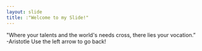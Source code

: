 ```yaml
---
layout: slide
title: :"Welcome to my Slide!"
---
```

"Where your talents and the world's needs cross, there lies your vocation.” -Aristotle
Use the left arrow to go back!
